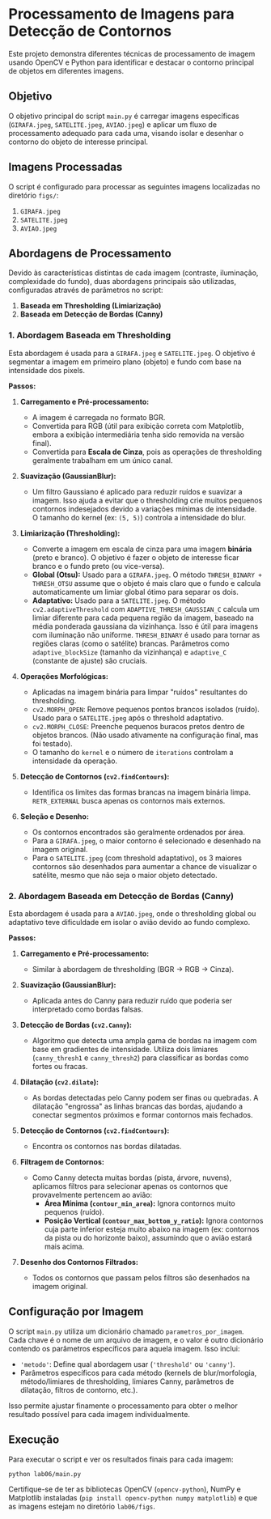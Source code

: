 # Processamento de Imagens para Detecção de Contornos

Este projeto demonstra diferentes técnicas de processamento de imagem usando OpenCV e Python para identificar e destacar o contorno principal de objetos em diferentes imagens.

## Objetivo

O objetivo principal do script `main.py` é carregar imagens específicas (`GIRAFA.jpeg`, `SATELITE.jpeg`, `AVIAO.jpeg`) e aplicar um fluxo de processamento adequado para cada uma, visando isolar e desenhar o contorno do objeto de interesse principal.

## Imagens Processadas

O script é configurado para processar as seguintes imagens localizadas no diretório `figs/`:

1.  `GIRAFA.jpeg`
2.  `SATELITE.jpeg`
3.  `AVIAO.jpeg`

## Abordagens de Processamento

Devido às características distintas de cada imagem (contraste, iluminação, complexidade do fundo), duas abordagens principais são utilizadas, configuradas através de parâmetros no script:

1.  **Baseada em Thresholding (Limiarização)**
2.  **Baseada em Detecção de Bordas (Canny)**

### 1. Abordagem Baseada em Thresholding

Esta abordagem é usada para a `GIRAFA.jpeg` e `SATELITE.jpeg`. O objetivo é segmentar a imagem em primeiro plano (objeto) e fundo com base na intensidade dos pixels.

**Passos:**

1.  **Carregamento e Pré-processamento:**
    *   A imagem é carregada no formato BGR.
    *   Convertida para RGB (útil para exibição correta com Matplotlib, embora a exibição intermediária tenha sido removida na versão final).
    *   Convertida para **Escala de Cinza**, pois as operações de thresholding geralmente trabalham em um único canal.

2.  **Suavização (GaussianBlur):**
    *   Um filtro Gaussiano é aplicado para reduzir ruídos e suavizar a imagem. Isso ajuda a evitar que o thresholding crie muitos pequenos contornos indesejados devido a variações mínimas de intensidade. O tamanho do kernel (ex: `(5, 5)`) controla a intensidade do blur.

3.  **Limiarização (Thresholding):**
    *   Converte a imagem em escala de cinza para uma imagem **binária** (preto e branco). O objetivo é fazer o objeto de interesse ficar branco e o fundo preto (ou vice-versa).
    *   **Global (Otsu):** Usado para a `GIRAFA.jpeg`. O método `THRESH_BINARY + THRESH_OTSU` assume que o objeto é mais claro que o fundo e calcula automaticamente um limiar global ótimo para separar os dois.
    *   **Adaptativo:** Usado para a `SATELITE.jpeg`. O método `cv2.adaptiveThreshold` com `ADAPTIVE_THRESH_GAUSSIAN_C` calcula um limiar diferente para cada pequena região da imagem, baseado na média ponderada gaussiana da vizinhança. Isso é útil para imagens com iluminação não uniforme. `THRESH_BINARY` é usado para tornar as regiões claras (como o satélite) brancas. Parâmetros como `adaptive_blockSize` (tamanho da vizinhança) e `adaptive_C` (constante de ajuste) são cruciais.

4.  **Operações Morfológicas:**
    *   Aplicadas na imagem binária para limpar "ruídos" resultantes do thresholding.
    *   `cv2.MORPH_OPEN`: Remove pequenos pontos brancos isolados (ruído). Usado para o `SATELITE.jpeg` após o threshold adaptativo.
    *   `cv2.MORPH_CLOSE`: Preenche pequenos buracos pretos dentro de objetos brancos. (Não usado ativamente na configuração final, mas foi testado).
    *   O tamanho do `kernel` e o número de `iterations` controlam a intensidade da operação.

5.  **Detecção de Contornos (`cv2.findContours`):**
    *   Identifica os limites das formas brancas na imagem binária limpa. `RETR_EXTERNAL` busca apenas os contornos mais externos.

6.  **Seleção e Desenho:**
    *   Os contornos encontrados são geralmente ordenados por área.
    *   Para a `GIRAFA.jpeg`, o maior contorno é selecionado e desenhado na imagem original.
    *   Para o `SATELITE.jpeg` (com threshold adaptativo), os 3 maiores contornos são desenhados para aumentar a chance de visualizar o satélite, mesmo que não seja o maior objeto detectado.

### 2. Abordagem Baseada em Detecção de Bordas (Canny)

Esta abordagem é usada para a `AVIAO.jpeg`, onde o thresholding global ou adaptativo teve dificuldade em isolar o avião devido ao fundo complexo.

**Passos:**

1.  **Carregamento e Pré-processamento:**
    *   Similar à abordagem de thresholding (BGR -> RGB -> Cinza).

2.  **Suavização (GaussianBlur):**
    *   Aplicada antes do Canny para reduzir ruído que poderia ser interpretado como bordas falsas.

3.  **Detecção de Bordas (`cv2.Canny`):**
    *   Algoritmo que detecta uma ampla gama de bordas na imagem com base em gradientes de intensidade. Utiliza dois limiares (`canny_thresh1` e `canny_thresh2`) para classificar as bordas como fortes ou fracas.

4.  **Dilatação (`cv2.dilate`):**
    *   As bordas detectadas pelo Canny podem ser finas ou quebradas. A dilatação "engrossa" as linhas brancas das bordas, ajudando a conectar segmentos próximos e formar contornos mais fechados.

5.  **Detecção de Contornos (`cv2.findContours`):**
    *   Encontra os contornos nas bordas dilatadas.

6.  **Filtragem de Contornos:**
    *   Como Canny detecta muitas bordas (pista, árvore, nuvens), aplicamos filtros para selecionar apenas os contornos que provavelmente pertencem ao avião:
        *   **Área Mínima (`contour_min_area`):** Ignora contornos muito pequenos (ruído).
        *   **Posição Vertical (`contour_max_bottom_y_ratio`):** Ignora contornos cuja parte inferior esteja muito abaixo na imagem (ex: contornos da pista ou do horizonte baixo), assumindo que o avião estará mais acima.

7.  **Desenho dos Contornos Filtrados:**
    *   Todos os contornos que passam pelos filtros são desenhados na imagem original.

## Configuração por Imagem

O script `main.py` utiliza um dicionário chamado `parametros_por_imagem`. Cada chave é o nome de um arquivo de imagem, e o valor é outro dicionário contendo os parâmetros específicos para aquela imagem. Isso inclui:

*   `'metodo'`: Define qual abordagem usar (`'threshold'` ou `'canny'`).
*   Parâmetros específicos para cada método (kernels de blur/morfologia, método/limiares de thresholding, limiares Canny, parâmetros de dilatação, filtros de contorno, etc.).

Isso permite ajustar finamente o processamento para obter o melhor resultado possível para cada imagem individualmente.

## Execução

Para executar o script e ver os resultados finais para cada imagem:

```bash
python lab06/main.py
```

Certifique-se de ter as bibliotecas OpenCV (`opencv-python`), NumPy e Matplotlib instaladas (`pip install opencv-python numpy matplotlib`) e que as imagens estejam no diretório `lab06/figs`.
